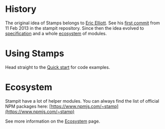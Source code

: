 # History

The original idea of Stamps belongs to [Eric Elliott](https://ericelliottjs.com/). See his [first commit](https://github.com/stampit-org/stampit/commit/ac330e8537e349a9640bbe4a34c63150db445a20) from 11 Feb 2013 in the stampit repository. Since then the idea evolved to [specification](/specification.md) and a whole [ecosystem](/ecosystem.md) of modules.

# Using Stamps

Head straight to the [Quick start](/start.md) for code examples.

# Ecosystem

Stampit have a lot of helper modules. You can always find the list of official NPM packages here: [https://www.npmjs.com/~stamp](https://www.npmjs.com/~stamp)

See more information on the [Ecosystem](/ecosystem.md) page.




